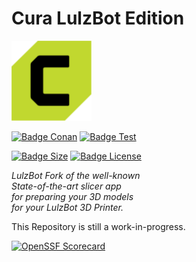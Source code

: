 # Cura LulzBot Edition

![Logo]

[![Badge Conan]][Conan]
[![Badge Test]][Test]

[![Badge Size]][Size]
[![Badge License]][License]

*LulzBot Fork of the well-known*  
*State-of-the-art slicer app*  
*for preparing your 3D models*  
*for your LulzBot 3D Printer.*

This Repository is still a work-in-progress.

[![OpenSSF Scorecard](https://api.securityscorecards.dev/projects/github.com/lulzbot3d/CuraLE/badge)](https://api.securityscorecards.dev/projects/github.com/lulzbot3d/CuraLE)

<!----------------------------------------------------------------------------->

[Conan]: https://github.com/lulzbot3d/CuraLE/actions/workflows/conan-package.yml
[Test]: https://github.com/lulzbot3d/CuraLE/actions/workflows/unit-test.yml

[License]: LICENSE
[Logo]: curale_logo.png
[Size]: https://github.com/lulzbot3d/CuraLE

<!---------------------------------[ Badges ]---------------------------------->

[Badge License]: https://img.shields.io/badge/License-LGPL3-336887.svg?style=for-the-badge&labelColor=458cb5&logoColor=white&logo=GNU
[Badge Conan]: https://img.shields.io/github/actions/workflow/status/lulzbot3d/CuraLE/conan-package.yml?branch=main&style=for-the-badge&logoColor=white&labelColor=6185aa&color=4c6987&logo=Conan&label=Conan%20Package
[Badge Test]: https://img.shields.io/github/actions/workflow/status/lulzbot3d/CuraLE/unit-test.yml?branch=main&style=for-the-badge&logoColor=white&labelColor=4a999d&color=346c6e&logo=Codacy&label=Unit%20Test
[Badge Size]: https://img.shields.io/github/repo-size/lulzbot3d/curale?style=for-the-badge&logoColor=white&labelColor=715a97&color=584674&logo=GoogleAnalytics
